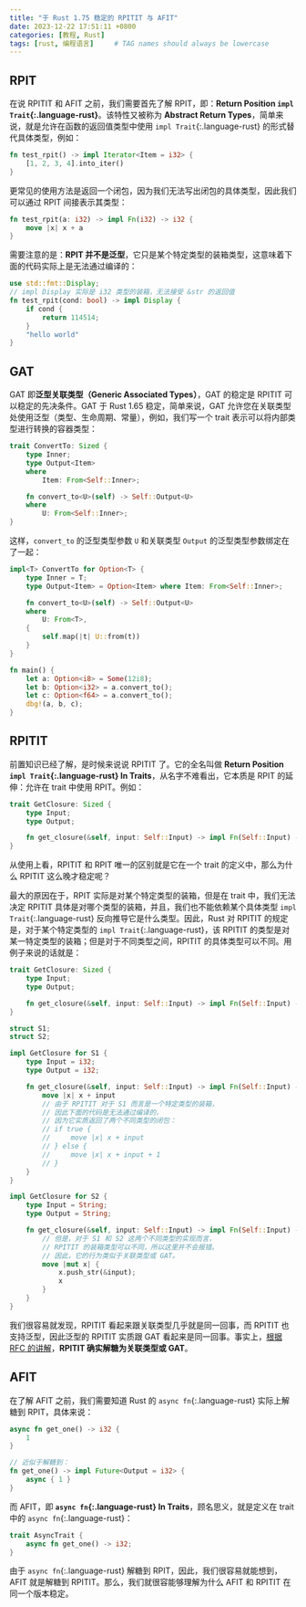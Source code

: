 ```yaml
---
title: "于 Rust 1.75 稳定的 RPITIT 与 AFIT"
date: 2023-12-22 17:51:11 +0800
categories: [教程, Rust]
tags: [rust, 编程语言]     # TAG names should always be lowercase
---
```


## RPIT

在说 RPITIT 和 AFIT 之前，我们需要首先了解 RPIT，即：**Return Position `impl Trait`{:.language-rust}**。该特性又被称为 **Abstract Return Types**，简单来说，就是允许在函数的返回值类型中使用 `impl Trait`{:.language-rust} 的形式替代具体类型，例如：

```rust
fn test_rpit() -> impl Iterator<Item = i32> {
    [1, 2, 3, 4].into_iter()
}
```

更常见的使用方法是返回一个闭包，因为我们无法写出闭包的具体类型，因此我们可以通过 RPIT 间接表示其类型：

```rust
fn test_rpit(a: i32) -> impl Fn(i32) -> i32 {
    move |x| x + a
}
```

需要注意的是：**RPIT 并不是泛型**，它只是某个特定类型的装箱类型，这意味着下面的代码实际上是无法通过编译的：

```rust
use std::fmt::Display;
// impl Display 实际是 i32 类型的装箱，无法接受 &str 的返回值
fn test_rpit(cond: bool) -> impl Display {
    if cond {
        return 114514;
    }
    "hello world"
}
```

## GAT

GAT 即**泛型关联类型（Generic Associated Types）**，GAT 的稳定是 RPITIT 可以稳定的先决条件。GAT 于 Rust 1.65 稳定，简单来说，GAT 允许您在关联类型处使用泛型（类型、生命周期、常量），例如，我们写一个 trait 表示可以将内部类型进行转换的容器类型：

```rust
trait ConvertTo: Sized {
    type Inner;
    type Output<Item>
    where
        Item: From<Self::Inner>;

    fn convert_to<U>(self) -> Self::Output<U>
    where
        U: From<Self::Inner>;
}
```

这样，`convert_to` 的泛型类型参数 `U` 和关联类型 `Output` 的泛型类型参数绑定在了一起：

```rust
impl<T> ConvertTo for Option<T> {
    type Inner = T;
    type Output<Item> = Option<Item> where Item: From<Self::Inner>;

    fn convert_to<U>(self) -> Self::Output<U>
    where
        U: From<T>,
    {
        self.map(|t| U::from(t))
    }
}

fn main() {
    let a: Option<i8> = Some(12i8);
    let b: Option<i32> = a.convert_to();
    let c: Option<f64> = a.convert_to();
    dbg!(a, b, c);
}
```

## RPITIT

前置知识已经了解，是时候来说说 RPITIT 了。它的全名叫做 **Return Position `impl Trait`{:.language-rust} In Traits**，从名字不难看出，它本质是 RPIT 的延伸：允许在 trait 中使用 RPIT。例如：

```rust
trait GetClosure: Sized {
    type Input;
    type Output;

    fn get_closure(&self, input: Self::Input) -> impl Fn(Self::Input) -> Self::Output;
}
```

从使用上看，RPITIT 和 RPIT 唯一的区别就是它在一个 trait 的定义中，那么为什么 RPITIT 这么晚才稳定呢？

最大的原因在于，RPIT 实际是对某个特定类型的装箱，但是在 trait 中，我们无法决定 RPITIT 具体是对哪个类型的装箱，并且，我们也不能依赖某个具体类型 `impl Trait`{:.language-rust} 反向推导它是什么类型。因此，Rust 对 RPITIT 的规定是，对于某个特定类型的 `impl Trait`{:.language-rust}，该 RPITIT 的类型是对某一特定类型的装箱；但是对于不同类型之间，RPITIT 的具体类型可以不同。用例子来说的话就是：

```rust
trait GetClosure: Sized {
    type Input;
    type Output;

    fn get_closure(&self, input: Self::Input) -> impl Fn(Self::Input) -> Self::Output;
}

struct S1;
struct S2;

impl GetClosure for S1 {
    type Input = i32;
    type Output = i32;

    fn get_closure(&self, input: Self::Input) -> impl Fn(Self::Input) -> Self::Output {
        move |x| x + input
        // 由于 RPITIT 对于 S1 而言是一个特定类型的装箱，
        // 因此下面的代码是无法通过编译的，
        // 因为它实质返回了两个不同类型的闭包：
        // if true {
        //     move |x| x + input
        // } else {
        //     move |x| x + input + 1
        // }
    }
}

impl GetClosure for S2 {
    type Input = String;
    type Output = String;

    fn get_closure(&self, input: Self::Input) -> impl Fn(Self::Input) -> Self::Output {
        // 但是，对于 S1 和 S2 这两个不同类型的实现而言，
        // RPITIT 的装箱类型可以不同，所以这里并不会报错。
        // 因此，它的行为类似于关联类型或 GAT。
        move |mut x| {
            x.push_str(&input);
            x
        }
    }
}
```

我们很容易就发现，RPITIT 看起来跟关联类型几乎就是同一回事，而 RPITIT 也支持泛型，因此泛型的 RPITIT 实质跟 GAT 看起来是同一回事。事实上，[根据 RFC 的讲解](https://rust-lang.github.io/rfcs/3425-return-position-impl-trait-in-traits.html)，**RPITIT 确实解糖为关联类型或 GAT**。

## AFIT

在了解 AFIT 之前，我们需要知道 Rust 的 `async fn`{:.language-rust} 实际上解糖到 RPIT，具体来说：

```rust
async fn get_one() -> i32 {
    1
}

// 近似于解糖到：
fn get_one() -> impl Future<Output = i32> {
    async { 1 }
}
```

而 AFIT，即 **`async fn`{:.language-rust} In Traits**，顾名思义，就是定义在 trait 中的 `async fn`{:.language-rust}：

```rust
trait AsyncTrait {
    async fn get_one() -> i32;
}
```

由于 `async fn`{:.language-rust} 解糖到 RPIT，因此，我们很容易就能想到，AFIT 就是解糖到 RPITIT。那么，我们就很容能够理解为什么 AFIT 和 RPITIT 在同一个版本稳定。
